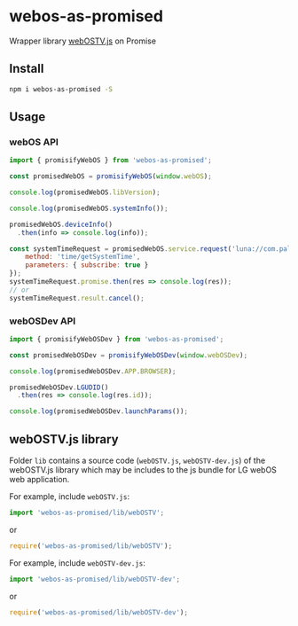 # webos-as-promised

Wrapper library [webOSTV.js](http://webostv.developer.lge.com/api/webostvjs/) on Promise

## Install

```bash
npm i webos-as-promised -S
```

## Usage

### webOS API

```javascript
import { promisifyWebOS } from 'webos-as-promised';

const promisedWebOS = promisifyWebOS(window.webOS);

console.log(promisedWebOS.libVersion);

console.log(promisedWebOS.systemInfo());

promisedWebOS.deviceInfo()
  .then(info => console.log(info));

const systemTimeRequest = promisedWebOS.service.request('luna://com.palm.systemservice', {
    method: 'time/getSystemTime',
    parameters: { subscribe: true }
});
systemTimeRequest.promise.then(res => console.log(res));
// or
systemTimeRequest.result.cancel();
```

### webOSDev API

```javascript
import { promisifyWebOSDev } from 'webos-as-promised';

const promisedWebOSDev = promisifyWebOSDev(window.webOSDev);

console.log(promisedWebOSDev.APP.BROWSER);

promisedWebOSDev.LGUDID()
  .then(res => console.log(res.id));

console.log(promisedWebOSDev.launchParams());
```

## webOSTV.js library

Folder `lib` contains a source code (`webOSTV.js`, `webOSTV-dev.js`) of the webOSTV.js library which may be includes to the js bundle for LG webOS web application.

For example, include `webOSTV.js`:
```javascript
import 'webos-as-promised/lib/webOSTV';
```
or
```javascript
require('webos-as-promised/lib/webOSTV');
```

For example, include `webOSTV-dev.js`:
```javascript
import 'webos-as-promised/lib/webOSTV-dev';
```
or
```javascript
require('webos-as-promised/lib/webOSTV-dev');
```
